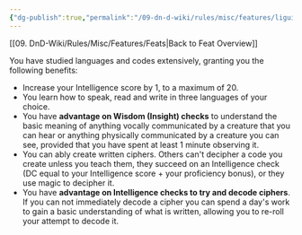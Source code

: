 ```yaml
---
{"dg-publish":true,"permalink":"/09-dn-d-wiki/rules/misc/features/liguist/","tags":["feat"]}
---
```


[[09. DnD-Wiki/Rules/Misc/Features/Feats\|Back to Feat Overview]]

You have studied languages and codes extensively, granting you the following benefits:

- Increase your Intelligence score by 1, to a maximum of 20.
- You learn how to speak, read and write in three languages of your choice.
- You have **advantage on Wisdom (Insight) checks** to understand the basic meaning of anything vocally communicated by a creature that you can hear or anything physically communicated by a creature you can see, provided that you have spent at least 1 minute observing it.
- You can ably create written ciphers. Others can't decipher a code you create unless you teach them, they succeed on an Intelligence check (DC equal to your Intelligence score + your proficiency bonus), or they use magic to decipher it.
- You have **advantage on Intelligence checks to try and decode ciphers**. If you can not immediately decode a cipher you can spend a day's work to gain a basic understanding of what is written, allowing you to re-roll your attempt to decode it.